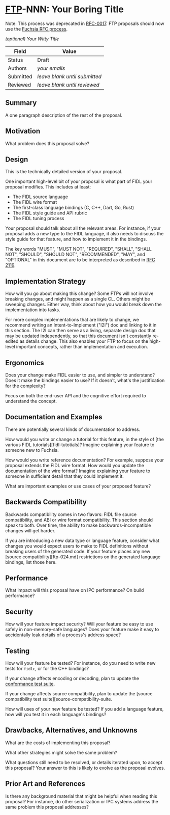 # [FTP](deprecated-ftp-process.md)-NNN: Your Boring Title

Note: This process was deprecated in [RFC-0017](/docs/contribute/governance/rfcs/0017_folding_ftp_into_rfc.md).
FTP proposals should now use the [Fuchsia RFC process](/docs/contribute/governance/rfcs/rfc_process.md).

_(optional) Your Witty Title_

Field     | Value
----------|--------------------------
Status    | Draft
Authors   | *your emails*
Submitted | *leave blank until submitted*
Reviewed  | *leave blank until reviewed*

## Summary

A one paragraph description of the rest of the proposal.

## Motivation

What problem does this proposal solve?

## Design

This is the technically detailed version of your proposal.

One important high-level bit of your proposal is what part of FIDL your proposal
modifies. This includes at least:

* The FIDL source language
* The FIDL wire format
* The first-class language bindings (C, C++, Dart, Go, Rust)
* The FIDL style guide and API rubric
* The FIDL tuning process

Your proposal should talk about all the relevant areas. For instance, if your
proposal adds a new type to the FIDL language, it also needs to discuss the
style guide for that feature, and how to implement it in the bindings.

The key words "MUST", "MUST NOT", "REQUIRED", "SHALL", "SHALL NOT", "SHOULD",
"SHOULD NOT", "RECOMMENDED",  "MAY", and "OPTIONAL" in this document are to be
interpreted as described in [RFC 2119][ietf-rfc2119].

## Implementation Strategy

How will you go about making this change? Some FTPs will not involve breaking
changes, and might happen as a single CL. Others might be sweeping changes.
Either way, think about how you would break down the implementation into tasks.

For more complex implementations that are likely to change, we recommend writing
an Intent-to-Implement ("I2I") doc and linking to it in this section. The I2I
can then serve as a living, separate design doc that may be updated
independently, so that this document isn't constantly re-edited as details
change. This also enables your FTP to focus on the high-level important
concepts, rather than implementation and execution.

## Ergonomics

Does your change make FIDL easier to use, and simpler to understand? Does it
make the bindings easier to use? If it doesn't, what's the justification for the
complexity?

Focus on both the end-user API and the cognitive effort required to understand
the concept.

## Documentation and Examples

There are potentially several kinds of documentation to address.

How would you write or change a tutorial for this feature, in the style of [the
various FIDL tutorials][fidl-tutotials]? Imagine explaining your feature to
someone new to Fuchsia.

How would you write reference documentation? For example, suppose your proposal
extends the FIDL wire format. How would you update the documentation of the wire
format? Imagine explaining your feature to someone in sufficient detail that
they could implement it.

What are important examples or use cases of your proposed feature?

## Backwards Compatibility

Backwards compatibility comes in two flavors: FIDL file source compatibility,
and ABI or wire format compatibility. This section should speak to both. Over
time, the ability to make backwards-incompatible changes will get harder.

If you are introducing a new data type or language feature, consider what
changes you would expect users to make to FIDL definitions without breaking
users of the generated code. If your feature places any new [source
compatibility][ftp-024.md] restrictions on the generated language bindings, list
those here.

## Performance

What impact will this proposal have on IPC performance? On build performance?

## Security

How will your feature impact security? Will your feature be easy to use safely
in non-memory-safe languages? Does your feature make it easy to accidentally
leak details of a process's address space?

## Testing

How will your feature be tested? For instance, do you need to write new tests
for `fidlc`, or for the C++ bindings?

If your change affects encoding or decoding, plan to update the [conformance
test suite][conformance-suite].

If your change affects source compatibility, plan to update the [source
compatibility test suite][source-compatibility-suite.

How will uses of your new feature be tested? If you add a language feature, how
will you test it in each language's bindings?

## Drawbacks, Alternatives, and Unknowns

What are the costs of implementing this proposal?

What other strategies might solve the same problem?

What questions still need to be resolved, or details iterated upon, to accept
this proposal? Your answer to this is likely to evolve as the proposal evolves.

## Prior Art and References

Is there any background material that might be helpful when reading this
proposal? For instance, do other serialization or IPC systems address the same
problem this proposal addresses?

<!-- xref -->
[ietf-rfc2119]: https://tools.ietf.org/html/rfc2119
[conformance-suite]: /src/tests/fidl/conformance_suite/
[source-compatibility-suite]: /src/tests/fidl/source_compatibility/
[fidl-tutorials]: /docs/development/languages/fidl/tutorials/overview.md
